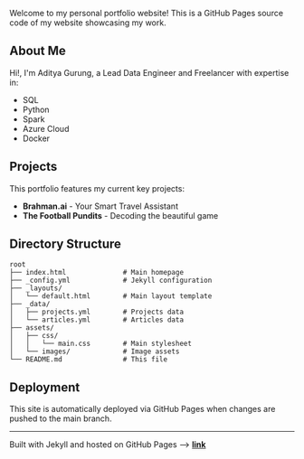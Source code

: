 Welcome to my personal portfolio website! This is a GitHub Pages source code of my website showcasing my work.

## About Me

Hi!, I'm Aditya Gurung, a Lead Data Engineer and Freelancer with expertise in:
- SQL
- Python  
- Spark
- Azure Cloud
- Docker

## Projects

This portfolio features my current key projects:
- **Brahman.ai** - Your Smart Travel Assistant
- **The Football Pundits** - Decoding the beautiful game

## Directory Structure

```
root
├── index.html              # Main homepage
├── _config.yml             # Jekyll configuration
├── _layouts/
│   └── default.html        # Main layout template
├── _data/
│   ├── projects.yml        # Projects data
│   └── articles.yml        # Articles data
├── assets/
│   ├── css/
│   │   └── main.css        # Main stylesheet
│   └── images/             # Image assets
└── README.md               # This file
```
## Deployment

This site is automatically deployed via GitHub Pages when changes are pushed to the main branch.

---

Built with Jekyll and hosted on GitHub Pages --> **[link](https://adityagurung.github.io/)**